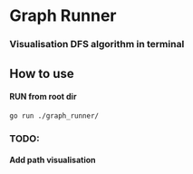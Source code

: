 # Graph Runner

### Visualisation DFS algorithm in terminal

## How to use
#### RUN from root dir
``go run ./graph_runner/``

### TODO: 
#### Add path visualisation